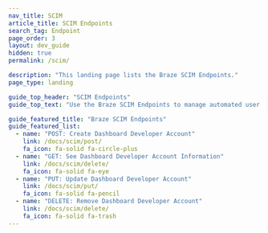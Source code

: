 ```yaml
---
nav_title: SCIM
article_title: SCIM Endpoints
search_tag: Endpoint
page_order: 3
layout: dev_guide
hidden: true
permalink: /scim/

description: "This landing page lists the Braze SCIM Endpoints."
page_type: landing

guide_top_header: "SCIM Endpoints"
guide_top_text: "Use the Braze SCIM Endpoints to manage automated user provisioning."

guide_featured_title: "Braze SCIM Endpoints"
guide_featured_list:
  - name: "POST: Create Dashboard Developer Account"
    link: /docs/scim/post/
    fa_icon: fa-solid fa-circle-plus
  - name: "GET: See Dashboard Developer Account Information"
    link: /docs/scim/delete/
    fa_icon: fa-solid fa-eye
  - name: "PUT: Update Dashboard Developer Account"
    link: /docs/scim/put/
    fa_icon: fa-solid fa-pencil
  - name: "DELETE: Remove Dashboard Developer Account"
    link: /docs/scim/delete/
    fa_icon: fa-solid fa-trash
---
```


